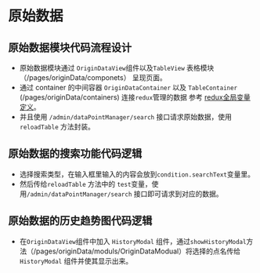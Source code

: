 # 原始数据

## 原始数据模块代码流程设计

* 原始数据模块通过 `OriginDataView`组件以及`TableView` 表格模块（/pages/originData/componets） 呈现页面。
* 通过 container 的中间容器 `OriginDataContainer` 以及 `TableContainer` \(/pages/originData/containers\) 连接`redux`管理的数据  参考 [redux全局变量定义](/data-structure/reduxquan-ju-shu-ju-ding-yi.md)。
* 并且使用 `/admin/dataPointManager/search` 接口请求原始数据，使用`reloadTable` 方法封装。

## 原始数据的搜索功能代码逻辑

* 选择搜索类型，在输入框里输入的内容会放到`condition.searchText`变量里。
* 然后传给`reloadTable` 方法中的 `test`变量，使用`/admin/dataPointManager/search` 接口即可请求到对应的数据。

## 原始数据的历史趋势图代码逻辑

* 在`OriginDataView`组件中加入 `HistoryModal` 组件，通过`showHistoryModal`方法（/pages/originData/moduls/OriginDataModual）将选择的点名传给`HistoryModal` 组件并使其显示出来。



